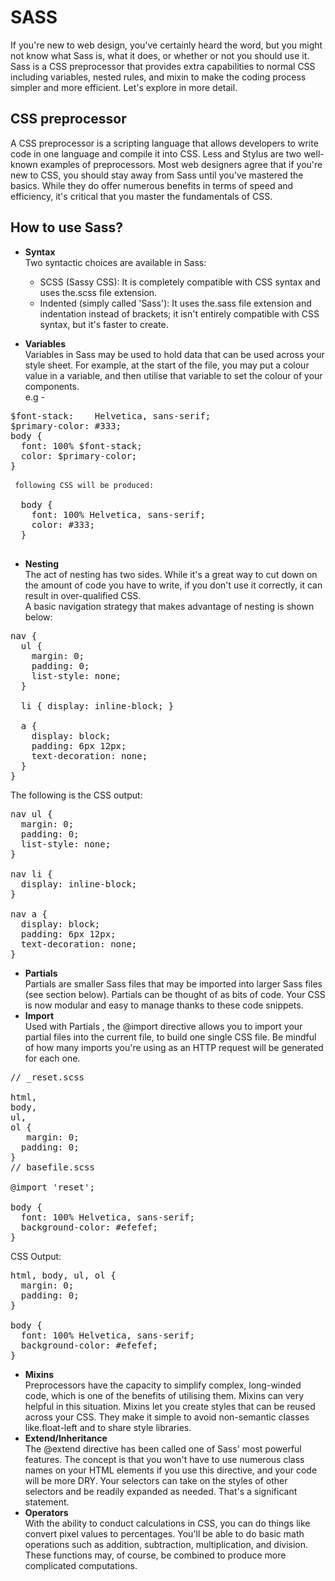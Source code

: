 
# SASS

If you're new to web design, you've certainly heard the word, but you might not know what Sass is, what it does, or whether or not you should use it. Sass is a CSS preprocessor that provides extra capabilities to normal CSS including variables, nested rules, and mixin to make the coding process simpler and more efficient. Let's explore in more detail.  


## CSS preprocessor

A CSS preprocessor is a scripting language that allows developers to write code in one language and compile it into CSS. Less and Stylus are two well-known examples of preprocessors. Most web designers agree that if you're new to CSS, you should stay away from Sass until you've mastered the basics. While they do offer numerous benefits in terms of speed and efficiency, it's critical that you master the fundamentals of CSS.  

## How to use Sass?

- **Syntax**  
Two syntactic choices are available in Sass:  
  - SCSS (Sassy CSS): It is completely compatible with CSS syntax and uses the.scss file extension.
  - Indented (simply called 'Sass'): It uses the.sass file extension and indentation instead of brackets; it isn't entirely compatible with CSS syntax, but it's faster to create.  

- **Variables**  
Variables in Sass may be used to hold data that can be used across your style sheet. For example, at the start of the file, you may put a colour value in a variable, and then utilise that variable to set the colour of your components.  
e.g - 
<pre>
$font-stack:    Helvetica, sans-serif;
$primary-color: #333;
body {
  font: 100% $font-stack;
  color: $primary-color;
} 

<code> following CSS will be produced: </code>

  body {
    font: 100% Helvetica, sans-serif;
    color: #333;
  }
  </pre>
- **Nesting**  
The act of nesting has two sides. While it's a great way to cut down on the amount of code you have to write, if you don't use it correctly, it can result in over-qualified CSS.  
A basic navigation strategy that makes advantage of nesting is shown below:  
<pre>
nav {
  ul {
    margin: 0;
    padding: 0;
    list-style: none;
  }

  li { display: inline-block; }

  a {
    display: block;
    padding: 6px 12px;
    text-decoration: none;
  }
}
</pre>
The following is the CSS output:  
<pre>
nav ul {
  margin: 0;
  padding: 0;
  list-style: none;
}

nav li {
  display: inline-block;
}

nav a {
  display: block;
  padding: 6px 12px;
  text-decoration: none;
}
</pre>  

- **Partials**  
Partials are smaller Sass files that may be imported into larger Sass files (see section below). Partials can be thought of as bits of code. Your CSS is now modular and easy to manage thanks to these code snippets.  
- **Import**  
Used with Partials , the @import directive allows you to import your partial files into the current file, to build one single CSS file. Be mindful of how many imports you're using as an HTTP request will be generated for each one.  
<pre>
// _reset.scss

html,
body,
ul,
ol {
   margin: 0;
  padding: 0;
}
// basefile.scss

@import 'reset';

body {
  font: 100% Helvetica, sans-serif;
  background-color: #efefef;
}
</pre>
CSS Output: 
<pre>
html, body, ul, ol {
  margin: 0;
  padding: 0;
}

body {
  font: 100% Helvetica, sans-serif;
  background-color: #efefef;
}
</pre>
 - **Mixins**  
 Preprocessors have the capacity to simplify complex, long-winded code, which is one of the benefits of utilising them. Mixins can very helpful in this situation. Mixins let you create styles that can be reused across your CSS. They make it simple to avoid non-semantic classes like.float-left and to share style libraries.  
 - **Extend/Inheritance**  
 The @extend directive has been called one of Sass' most powerful features. The concept is that you won't have to use numerous class names on your HTML elements if you use this directive, and your code will be more DRY. Your selectors can take on the styles of other selectors and be readily expanded as needed. That's a significant statement.  
 - **Operators**  
 With the ability to conduct calculations in CSS, you can do things like convert pixel values to percentages. You'll be able to do basic math operations such as addition, subtraction, multiplication, and division. These functions may, of course, be combined to produce more complicated computations.  
 
